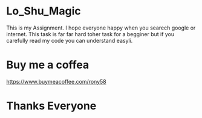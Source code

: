 # Lo_Shu_Magic
This is my Assignment. I hope everyone happy when you searech google or internet. This task is
far far hard toher task for a begginer but if you carefully read my code you can  understand easyli.
# Buy me a coffea
https://www.buymeacoffee.com/rony58
# Thanks Everyone
